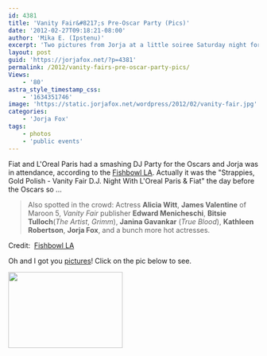 ```yaml
---
id: 4381
title: 'Vanity Fair&#8217;s Pre-Oscar Party (Pics)'
date: '2012-02-27T09:18:21-08:00'
author: 'Mika E. (Ipstenu)'
excerpt: 'Two pictures from Jorja at a little soiree Saturday night for this guy, Oscar.'
layout: post
guid: 'https://jorjafox.net/?p=4381'
permalink: /2012/vanity-fairs-pre-oscar-party-pics/
Views:
    - '80'
astra_style_timestamp_css:
    - '1634351746'
image: 'https://static.jorjafox.net/wordpress/2012/02/vanity-fair.jpg'
categories:
    - 'Jorja Fox'
tags:
    - photos
    - 'public events'
---
```


Fiat and L'Oreal Paris had a smashing DJ Party for the Oscars and Jorja was in attendance, according to the <a href="http://www.mediabistro.com/fishbowlla/vanity-fairs-pre-oscar-d-j-party_b54452">Fishbowl LA</a>. Actually it was the "Strappies, Gold Polish - Vanity Fair D.J. Night With L'Oreal Paris &amp; Fiat" the day before the Oscars so ...
<blockquote>Also spotted in the crowd: Actress <strong>Alicia Witt</strong>, <strong>James Valentine</strong> of Maroon 5, <em>Vanity Fair</em> publisher <strong>Edward Menicheschi</strong>, <strong>Bitsie Tulloch</strong>(<em>The Artist</em>, <em>Grimm</em>), <strong>Janina Gavankar</strong> (<em>True Blood</em>), <strong>Kathleen Robertson</strong>, <strong>Jorja Fox</strong>, and a bunch more hot actresses.</blockquote>
Credit:  <a href="http://www.mediabistro.com/fishbowlla/vanity-fairs-pre-oscar-d-j-party_b54452">Fishbowl LA</a>

Oh and I got you <a href="https://jorjafox.net/gallery/pub/events/20120225-vanityfair/">pictures</a>! Click on the pic below to see.

<a href="https://jorjafox.net/gallery/pub/events/20120225-vanityfair/"><img class="aligncenter size-medium wp-image-4382" title="Vanity Fair Gallery" src="//static.jorjafox.net/wordpress/2012/02/vanity-fair-230x153.jpg" alt="" width="230" height="153" /></a>

&nbsp;